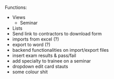 Functions:
 * Views
   + Seminar
 * Lists
 * Send link to contractors to download form
 * imports from excel (?)
 * export to word (?)
 * backend functionalities on import/export files
 * insert exam results & pass/fail
 * add specialty to trainee on a seminar
 * dropdown edit card stauts
 * some colour shit

